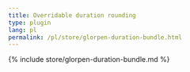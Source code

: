 ```yaml
---
title: Overridable duration rounding
type: plugin
lang: pl
permalink: /pl/store/glorpen-duration-bundle.html
---
```


{% include store/glorpen-duration-bundle.md %}
